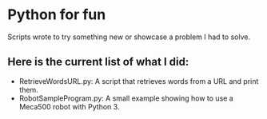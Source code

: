 # Python for fun
Scripts wrote to try something new or showcase a problem I had to solve.

## Here is the current list of what I did:
- RetrieveWordsURL.py: A script that retrieves words from a URL and print them.
- RobotSampleProgram.py: A small example showing how to use a Meca500 robot with Python 3.
